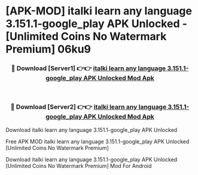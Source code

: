 # [APK-MOD] italki  learn any language 3.151.1-google_play APK Unlocked - [Unlimited Coins No Watermark Premium] 06ku9



<div align="center">
<h3>🔴 Download [Server1] 👉👉 <a href="https://momento.my/?title=italki__learn_any_language_3.151.1-google_play_APK_Unlocked">italki  learn any language 3.151.1-google_play APK Unlocked Mod Apk</a></h3><br>

<h3>🔴 Download [Server2] 👉👉 <a href="https://momento.my/?title=italki__learn_any_language_3.151.1-google_play_APK_Unlocked">italki  learn any language 3.151.1-google_play APK Unlocked Mod Apk</a></h3>
</div>



Download italki  learn any language 3.151.1-google_play APK Unlocked 

Free APK MOD italki  learn any language 3.151.1-google_play APK Unlocked [Unlimited Coins No Watermark Premium]

Download italki  learn any language 3.151.1-google_play APK Unlocked [Unlimited Coins No Watermark Premium] Mod For Android
